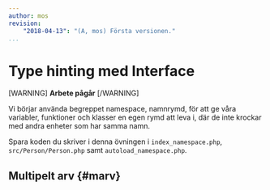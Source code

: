 ```yaml
---
author: mos
revision:
    "2018-04-13": "(A, mos) Första versionen."
...
```

Type hinting med Interface
==================================

[WARNING]
**Arbete pågår**
[/WARNING]

Vi börjar använda begreppet namespace, namnrymd, för att ge våra variabler, funktioner och klasser en egen rymd att leva i, där de inte krockar med andra enheter som har samma namn.

Spara koden du skriver i denna övningen i `index_namespace.php`, `src/Person/Person.php` samt `autoload_namespace.php`.



Multipelt arv {#marv}
----------------------------------
